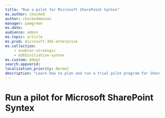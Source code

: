```yaml
---
title: "Run a pilot for Microsoft SharePoint Syntex"
ms.author: chucked
author: chuckedmonson
manager: pamgreen
ms.date: 
audience: admin
ms.topic: article
ms.prod: microsoft-365-enterprise
ms.collection: 
    - enabler-strategic
    - m365initiative-syntex
ms.custom: Adopt
search.appverid: 
localization_priority: Normal
description: "Learn how to plan and run a trial pilot program for SharePoint Syntex in your organization."
---
```


# Run a pilot for Microsoft SharePoint Syntex